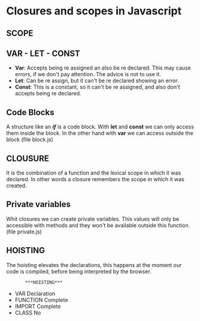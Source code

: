 # Closures and scopes in Javascript

## **SCOPE**

## VAR - LET - CONST

* **Var**: Accepts being re assigned an also be re declared. This may cause errors, if we don't pay attention. The advice is not to use it.
* **Let**: Can be re assign, but it can't be re declared showing an error.
* **Const**: This is a constant, so it can't be re assigned, and also don't accepts being re declared. 

## Code Blocks

A structure like an ***if*** is a code block. With **let** and **const** we can only access them inside the block. In the other hand with **var** we can access outside the block (file block.js)

## **CLOUSURE**

It is the combination of a function and the lexical scope in which it was declared. In other words a closure remembers the scope in which it was created.

## Private variables

Whit closures we can create private variables. This values will only be accessible with methods and they won't be available outside this function. (file private.js)

## **HOISTING**

The hoisting elevates the declarations, this happens at the moment our code is compiled, before being interpreted by the browser.

           ***HOISTING***
* VAR         Declaration 
* FUNCTION    Complete
* IMPORT      Complete
* CLASS       No